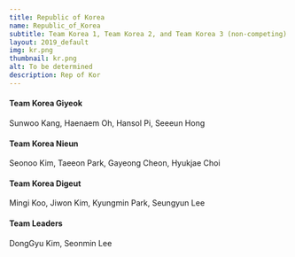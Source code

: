 ```yaml
---
title: Republic of Korea
name: Republic_of_Korea
subtitle: Team Korea 1, Team Korea 2, and Team Korea 3 (non-competing)
layout: 2019_default
img: kr.png
thumbnail: kr.png
alt: To be determined
description: Rep of Kor
---
```


#### Team Korea Giyeok
Sunwoo Kang, Haenaem Oh, Hansol Pi, Seeeun Hong

#### Team Korea Nieun
Seonoo Kim, Taeeon Park, Gayeong Cheon, Hyukjae Choi

#### Team Korea Digeut
Mingi Koo, Jiwon Kim, Kyungmin Park, Seungyun Lee

#### Team Leaders
DongGyu Kim, Seonmin Lee